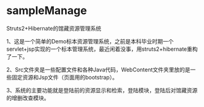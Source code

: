 # sampleManage
Struts2+Hibernate的馆藏资源管理系统

1、这是一个简单的Demo标本资源管理系统，之前是本科毕业时期一个servlet+jsp实现的一个标本管理系统，最近闲着没事，用struts2+hibernate重构了一下。

2、Src文件夹是一些配置文件和各种Java代码，WebContent文件夹里放的是一些固定资源和Jsp文件（页面用的bootstrap）。

3、系统的主要功能就是登陆前的资源显示和检索，登陆模块，登陆后对馆藏资源的增删改查模块。

